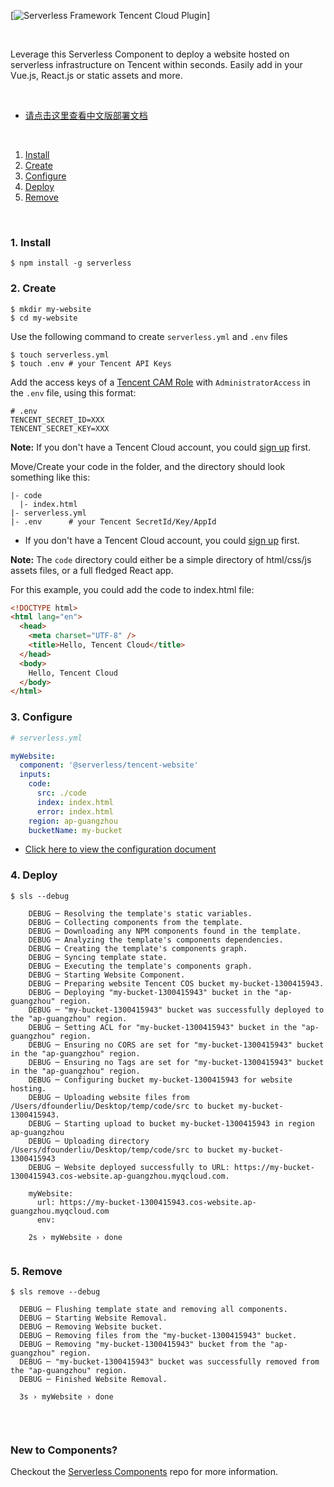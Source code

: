 [![Serverless Framework Tencent Cloud Plugin](https://img.serverlesscloud.cn/202019/1578569597879-website.png)]

&nbsp;

Leverage this Serverless Component to deploy a website hosted on serverless infrastructure on Tencent within seconds. Easily add in your Vue.js, React.js or static assets and more.

&nbsp;

- [请点击这里查看中文版部署文档](./README_CN.md)

&nbsp;

1. [Install](#1-install)
2. [Create](#2-create)
3. [Configure](#3-configure)
4. [Deploy](#4-deploy)
5. [Remove](#5-remove)

&nbsp;

### 1. Install

```console
$ npm install -g serverless
```

### 2. Create

```console
$ mkdir my-website
$ cd my-website
```

Use the following command to create `serverless.yml` and `.env` files

```console
$ touch serverless.yml
$ touch .env # your Tencent API Keys
```

Add the access keys of a [Tencent CAM Role](https://console.cloud.tencent.com/cam/capi) with `AdministratorAccess` in the `.env` file, using this format:

```
# .env
TENCENT_SECRET_ID=XXX
TENCENT_SECRET_KEY=XXX
```

**Note:** If you don't have a Tencent Cloud account, you could [sign up](https://intl.cloud.tencent.com/register) first.

Move/Create your code in the folder, and the directory should look something like this:

```
|- code
  |- index.html
|- serverless.yml
|- .env      # your Tencent SecretId/Key/AppId

```

- If you don't have a Tencent Cloud account, you could [sign up](https://intl.cloud.tencent.com/register) first.

**Note:** The `code` directory could either be a simple directory of html/css/js assets files, or a full fledged React app.

For this example, you could add the code to index.html file:

```html
<!DOCTYPE html>
<html lang="en">
  <head>
    <meta charset="UTF-8" />
    <title>Hello, Tencent Cloud</title>
  </head>
  <body>
    Hello, Tencent Cloud
  </body>
</html>
```

### 3. Configure

```yml
# serverless.yml

myWebsite:
  component: '@serverless/tencent-website'
  inputs:
    code:
      src: ./code
      index: index.html
      error: index.html
    region: ap-guangzhou
    bucketName: my-bucket
```

- [Click here to view the configuration document](https://github.com/serverless-tencent/tencent-website/blob/master/docs/configure.md)

### 4. Deploy

```console
$ sls --debug

    DEBUG ─ Resolving the template's static variables.
    DEBUG ─ Collecting components from the template.
    DEBUG ─ Downloading any NPM components found in the template.
    DEBUG ─ Analyzing the template's components dependencies.
    DEBUG ─ Creating the template's components graph.
    DEBUG ─ Syncing template state.
    DEBUG ─ Executing the template's components graph.
    DEBUG ─ Starting Website Component.
    DEBUG ─ Preparing website Tencent COS bucket my-bucket-1300415943.
    DEBUG ─ Deploying "my-bucket-1300415943" bucket in the "ap-guangzhou" region.
    DEBUG ─ "my-bucket-1300415943" bucket was successfully deployed to the "ap-guangzhou" region.
    DEBUG ─ Setting ACL for "my-bucket-1300415943" bucket in the "ap-guangzhou" region.
    DEBUG ─ Ensuring no CORS are set for "my-bucket-1300415943" bucket in the "ap-guangzhou" region.
    DEBUG ─ Ensuring no Tags are set for "my-bucket-1300415943" bucket in the "ap-guangzhou" region.
    DEBUG ─ Configuring bucket my-bucket-1300415943 for website hosting.
    DEBUG ─ Uploading website files from /Users/dfounderliu/Desktop/temp/code/src to bucket my-bucket-1300415943.
    DEBUG ─ Starting upload to bucket my-bucket-1300415943 in region ap-guangzhou
    DEBUG ─ Uploading directory /Users/dfounderliu/Desktop/temp/code/src to bucket my-bucket-1300415943
    DEBUG ─ Website deployed successfully to URL: https://my-bucket-1300415943.cos-website.ap-guangzhou.myqcloud.com.

    myWebsite:
      url: https://my-bucket-1300415943.cos-website.ap-guangzhou.myqcloud.com
      env:

    2s › myWebsite › done


```

### 5. Remove

```text
$ sls remove --debug

  DEBUG ─ Flushing template state and removing all components.
  DEBUG ─ Starting Website Removal.
  DEBUG ─ Removing Website bucket.
  DEBUG ─ Removing files from the "my-bucket-1300415943" bucket.
  DEBUG ─ Removing "my-bucket-1300415943" bucket from the "ap-guangzhou" region.
  DEBUG ─ "my-bucket-1300415943" bucket was successfully removed from the "ap-guangzhou" region.
  DEBUG ─ Finished Website Removal.

  3s › myWebsite › done


```

&nbsp;

### New to Components?

Checkout the [Serverless Components](https://github.com/serverless/components) repo for more information.
